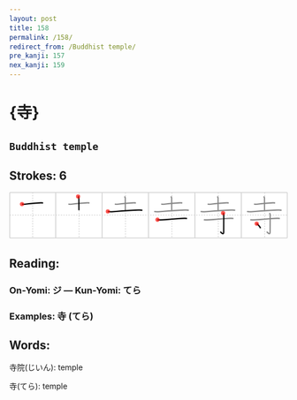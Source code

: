 ```yaml
---
layout: post
title: 158
permalink: /158/
redirect_from: /Buddhist temple/
pre_kanji: 157
nex_kanji: 159
---
```


# {寺}

## `Buddhist temple`

## Strokes: 6

<div class="stroke"><img src="../images/E5AFBA.png" /></div>

## Reading:

### On-Yomi: ジ &mdash; Kun-Yomi: てら

### Examples: 寺 (てら)

## Words:

寺院(じいん): temple

寺(てら): temple
